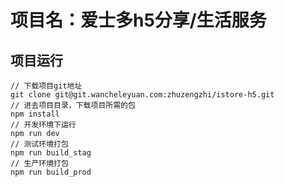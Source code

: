 # 项目名：**爱士多h5分享/生活服务**
## 项目运行
```
// 下载项目git地址
git clone git@git.wancheleyuan.com:zhuzengzhi/istore-h5.git
// 进去项目目录，下载项目所需的包
npm install
// 开发环境下运行
npm run dev
// 测试环境打包
npm run build_stag
// 生产环境打包
npm run build_prod
```